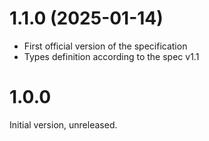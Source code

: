
# 1.1.0 (2025-01-14)

* First official version of the specification
* Types definition according to the spec v1.1


# 1.0.0

Initial version, unreleased.
